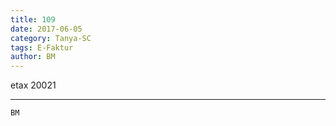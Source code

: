 ```yaml
---
title: 109
date: 2017-06-05
category: Tanya-SC
tags: E-Faktur
author: BM
---
```


etax 20021

---



`BM`
